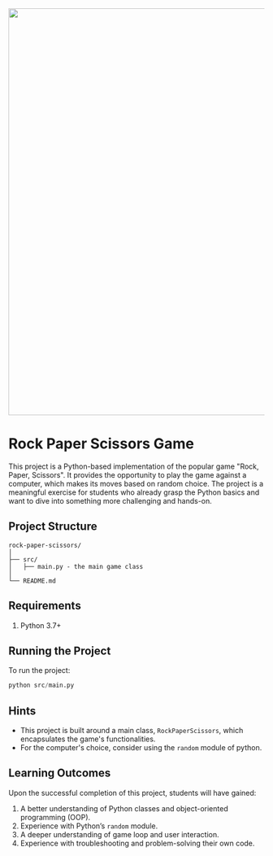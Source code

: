 <img src="./images/banner.png" width="800">

# Rock Paper Scissors Game

This project is a Python-based implementation of the popular game "Rock, Paper, Scissors". It provides the opportunity to play the game against a computer, which makes its moves based on random choice. The project is a meaningful exercise for students who already grasp the Python basics and want to dive into something more challenging and hands-on.

## Project Structure
```
rock-paper-scissors/
│
├── src/
│   ├── main.py - the main game class
│
└── README.md
```

## Requirements
1. Python 3.7+

## Running the Project
To run the project:

```python
python src/main.py
```

## Hints
- This project is built around a main class, `RockPaperScissors`, which encapsulates the game's functionalities.
- For the computer's choice, consider using the `random` module of python.

## Learning Outcomes
Upon the successful completion of this project, students will have gained:
1. A better understanding of Python classes and object-oriented programming (OOP).
2. Experience with Python’s `random` module.
3. A deeper understanding of game loop and user interaction.
4. Experience with troubleshooting and problem-solving their own code.
